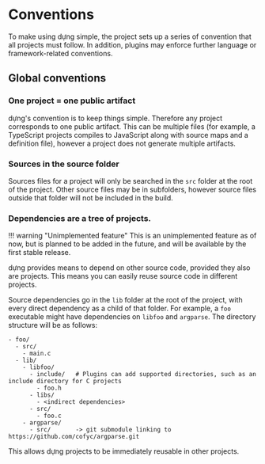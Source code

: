 # Conventions

To make using dựng simple, the project sets up a series of convention that all projects must follow. In 
addition, plugins may enforce further language or framework-related conventions.

## Global conventions

### One project = one public artifact

dựng's convention is to keep things simple. Therefore any project corresponds to one public artifact.
This can be multiple files (for example, a TypeScript projects compiles to JavaScript along with source
maps and a definition file), however a project does not generate multiple artifacts. 

### Sources in the source folder

Sources files for a project will only be searched in the `src` folder at the root of the project. Other source
files may be in subfolders, however source files outside that folder will not be included in the build.

### Dependencies are a tree of projects.


!!! warning "Unimplemented feature"
    This is an unimplemented feature as of now, but is planned to be added in the future, and will be
    available by the first stable release.

    
dựng provides means to depend on other source code, provided they also are projects. This means you can easily
reuse source code in different projects.

Source dependencies go in the `lib` folder at the root of the project, with every direct dependency as a child
of that folder. For example, a `foo` executable might have dependencies on `libfoo` and `argparse`. The
directory structure will be as follows:

    - foo/
      - src/
        - main.c
      - lib/
        - libfoo/
          - include/   # Plugins can add supported directories, such as an include directory for C projects
            - foo.h
          - libs/
            - <indirect dependencies>
          - src/
            - foo.c
        - argparse/
          - src/       -> git submodule linking to https://github.com/cofyc/argparse.git

This allows dựng projects to be immediately reusable in other projects.